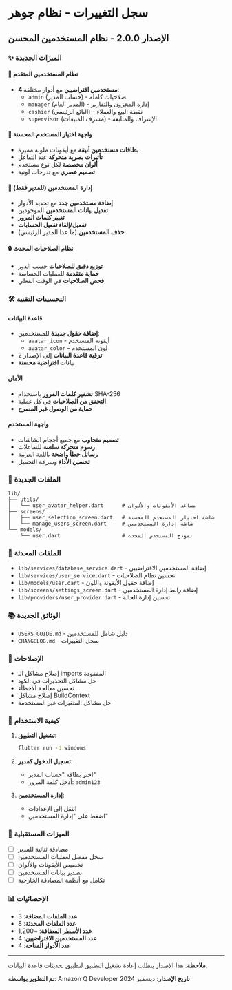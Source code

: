 # سجل التغييرات - نظام جوهر

## الإصدار 2.0.0 - نظام المستخدمين المحسن

### ✨ الميزات الجديدة

#### 🔐 نظام المستخدمين المتقدم
- **4 مستخدمين افتراضيين** مع أدوار مختلفة:
  - `admin` (حساب المدير) - صلاحيات كاملة
  - `manager` (المدير العام) - إدارة المخزون والتقارير  
  - `cashier` (البائع الرئيسي) - نقطة البيع والعملاء
  - `supervisor` (مشرف المبيعات) - الإشراف والمتابعة

#### 🎨 واجهة اختيار المستخدم المحسنة
- **بطاقات مستخدمين أنيقة** مع أيقونات ملونة مميزة
- **تأثيرات بصرية متحركة** عند التفاعل
- **ألوان مخصصة** لكل نوع مستخدم
- **تصميم عصري** مع تدرجات لونية

#### 👑 إدارة المستخدمين (للمدير فقط)
- **إضافة مستخدمين جدد** مع تحديد الأدوار
- **تعديل بيانات المستخدمين** الموجودين
- **تغيير كلمات المرور**
- **تفعيل/إلغاء تفعيل الحسابات**
- **حذف المستخدمين** (ما عدا المدير الرئيسي)

#### 🔒 نظام الصلاحيات المحدث
- **توزيع دقيق للصلاحيات** حسب الدور
- **حماية متقدمة** للعمليات الحساسة
- **فحص الصلاحيات** في الوقت الفعلي

### 🛠️ التحسينات التقنية

#### قاعدة البيانات
- **إضافة حقول جديدة** للمستخدمين:
  - `avatar_icon` - أيقونة المستخدم
  - `avatar_color` - لون المستخدم
- **ترقية قاعدة البيانات** إلى الإصدار 2
- **بيانات افتراضية محسنة**

#### الأمان
- **تشفير كلمات المرور** باستخدام SHA-256
- **التحقق من الصلاحيات** في كل عملية
- **حماية من الوصول غير المصرح**

#### واجهة المستخدم
- **تصميم متجاوب** مع جميع أحجام الشاشات
- **رسوم متحركة سلسة** للتفاعلات
- **رسائل خطأ واضحة** باللغة العربية
- **تحسين الأداء** وسرعة التحميل

### 📁 الملفات الجديدة

```
lib/
├── utils/
│   └── user_avatar_helper.dart      # مساعد الأيقونات والألوان
├── screens/
│   ├── user_selection_screen.dart   # شاشة اختيار المستخدم المحسنة
│   └── manage_users_screen.dart     # شاشة إدارة المستخدمين
└── models/
    └── user.dart                    # نموذج المستخدم المحدث
```

### 🔧 الملفات المحدثة

- `lib/services/database_service.dart` - إضافة المستخدمين الافتراضيين
- `lib/services/user_service.dart` - تحسين نظام الصلاحيات
- `lib/models/user.dart` - إضافة حقول الأيقونة واللون
- `lib/screens/settings_screen.dart` - إضافة رابط إدارة المستخدمين
- `lib/providers/user_provider.dart` - تحسين إدارة الحالة

### 📚 الوثائق الجديدة

- `USERS_GUIDE.md` - دليل شامل للمستخدمين
- `CHANGELOG.md` - سجل التغييرات

### 🐛 الإصلاحات

- إصلاح مشاكل الـ imports المفقودة
- حل مشاكل التحذيرات في الكود
- تحسين معالجة الأخطاء
- إصلاح مشاكل BuildContext
- حل مشاكل المتغيرات غير المستخدمة

### 🎯 كيفية الاستخدام

1. **تشغيل التطبيق**:
   ```bash
   flutter run -d windows
   ```

2. **تسجيل الدخول كمدير**:
   - اختر بطاقة "حساب المدير"
   - أدخل كلمة المرور: `admin123`

3. **إدارة المستخدمين**:
   - انتقل إلى الإعدادات
   - اضغط على "إدارة المستخدمين"

### 🔮 الميزات المستقبلية

- [ ] مصادقة ثنائية للمدير
- [ ] سجل مفصل لعمليات المستخدمين
- [ ] تخصيص الأيقونات والألوان
- [ ] تصدير بيانات المستخدمين
- [ ] تكامل مع أنظمة المصادقة الخارجية

### 📊 الإحصائيات

- **عدد الملفات المضافة**: 3
- **عدد الملفات المحدثة**: 8
- **عدد الأسطر المضافة**: ~1,200
- **عدد المستخدمين الافتراضيين**: 4
- **عدد الأدوار المتاحة**: 4

---

**ملاحظة**: هذا الإصدار يتطلب إعادة تشغيل التطبيق لتطبيق تحديثات قاعدة البيانات.

**تم التطوير بواسطة**: Amazon Q Developer
**تاريخ الإصدار**: ديسمبر 2024